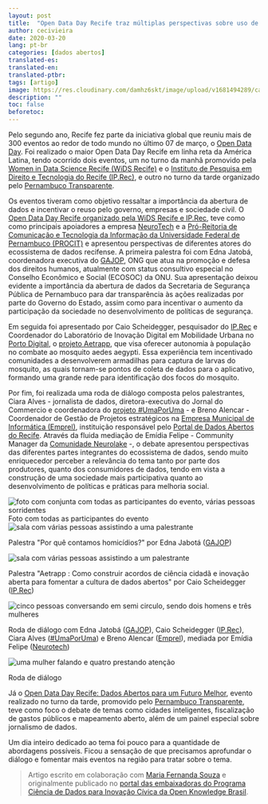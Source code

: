```yaml
---
layout: post
title:  "Open Data Day Recife traz múltiplas perspectivas sobre uso de dados abertos"
author: cecivieira
date: 2020-03-20
lang: pt-br
categories: [dados abertos]
translated-es: 
translated-en: 
translated-ptbr: 
tags: [artigo]
image: https://res.cloudinary.com/damhz6skt/image/upload/v1681494289/capas-site/13_duwfve.jpg
description: ""
toc: false
beforetoc:
---
```

Pelo segundo ano, Recife fez parte da iniciativa global que reuniu mais de 300 eventos ao redor de todo mundo no último 07 de março, o [Open Data Day](https://opendataday.org). Foi realizado o maior Open Data Day Recife em linha reta da América Latina, tendo ocorrido dois eventos, um no turno da manhã promovido pela [Women in Data Science Recife (WiDS Recife)](https://www.widsrecife.com.br) e o [Instituto de Pesquisa em Direito e Tecnologia do Recife (IP.Rec)](https://ip.rec.br), e outro no turno da tarde organizado pelo [Pernambuco Transparente](https://www.dadosabertospernambuco.com.br).

Os eventos tiveram como objetivo ressaltar a importância da abertura de dados e incentivar o reuso pelo governo, empresas e sociedade civil. O [Open Data Day Recife organizado pela WiDS Recife e IP.Rec](https://www.sympla.com.br/open-data-day-recife__800192),  teve como como principais apoiadores a empresa [NeuroTech](https://www.neurotech.com.br) e a [Pró-Reitoria de Comunicação e Tecnologia da Informação da Universidade Federal de Pernambuco (PROCIT)](https://www.ufpe.br/procit) e apresentou perspectivas de diferentes atores do ecossistema de dados recifense. A primeira palestra foi com Edna Jatobá, coordenadora executiva do [GAJOP](https://gajop.org), ONG que atua na promoção e defesa dos direitos humanos, atualmente com status consultivo especial no Conselho Econômico e Social (ECOSOC) da ONU. Sua apresentação deixou evidente a importância da abertura de dados da Secretaria de Segurança Pública de Pernambuco para dar transparência às ações realizadas por parte do Governo do Estado, assim como para incentivar o aumento da participação da sociedade no desenvolvimento de políticas de segurança. 

Em seguida foi apresentado por Caio Scheidegger, pesquisador do [IP.Rec](https://ip.rec.br) e  Coordenador do Laboratório de Inovação Digital em Mobilidade Urbana no [Porto Digital](https://www.portodigital.org/home), o [projeto Aetrapp](https://www.aetrapp.org), que visa oferecer autonomia à população no combate ao mosquito aedes aegypti. Essa experiência tem incentivado comunidades a desenvolverem armadilhas para captura de larvas do mosquito, as quais tornam-se pontos de coleta de dados para o aplicativo, formando uma grande rede para identificação dos focos do mosquito.

Por fim, foi realizada uma roda de diálogo composta pelos palestrantes, Ciara Alves - jornalista de dados, diretora-executiva do Jornal do Commercio e coordenadora do [projeto #UmaPorUma](http://produtos.ne10.uol.com.br/umaporuma/index.php) - e Breno Alencar - Coordenador de Gestão de Projetos estratégicos na [Empresa Municipal de Informática (Emprel)](https://www.emprel.gov.br), instituição responsável pelo [Portal de Dados Abertos do Recife](http://dados.recife.pe.gov.br). Através da fluida mediação de Emídia Felipe - Community Manager da [Comunidade Neurolake](https://www.instagram.com/neurolake/) -, o debate apresentou perspectivas das diferentes partes integrantes do ecossistema de dados, sendo muito enriquecedor perceber a relevância do tema tanto por parte dos produtores, quanto dos consumidores de dados, tendo em vista a construção de uma sociedade mais participativa quanto ao desenvolvimento de políticas e práticas para melhoria social.

<img src="../../assets/images/2020-03-20/odd2020-2.jpg" class="rounded mx-auto d-block" alt="foto com conjunta com todas as participantes do evento, várias pessoas sorridentes">
Foto com todas as participantes do evento


<div class="row">
    <div class="col">
        <img src="../../assets/images/2020-03-20/odd2020-5.jpg" class="rounded mx-auto d-block" alt="sala com várias pessoas assistindo a uma palestrante">
        <p>Palestra "Por quê contamos homicídios?" por Edna Jabotá (<a href="https://gajop.org/">GAJOP</a>)</p>        
    </div>
    <div class="col">
        <img src="../../assets/images/2020-03-20/odd2020-4.jpg" class="rounded mx-auto d-block" alt="sala com várias pessoas assistindo a um palestrante">
        <p>Palestra "Aetrapp : Como construir acordos de ciência cidadã e inovação aberta para fomentar a cultura de dados abertos" por Caio Scheidegger (<a href="https://ip.rec.br/">IP.Rec</a>)</p>
    </div>
</div>

<div class="row">
    <div class="col">
        <img src="../../assets/images/2020-03-20/odd2020-1.jpg" class="rounded mx-auto d-block" alt="cinco pessoas conversando em semi circulo, sendo dois homens e três mulheres">
        <p>Roda de diálogo com Edna Jatobá (<a href="https://gajop.org/">GAJOP</a>), Caio Scheidegger (<a href="https://ip.rec.br/">IP.Rec</a>), Ciara Alves (<a href="http://produtos.ne10.uol.com.br/umaporuma/index.php">#UmaPorUma</a>) e Breno Alencar (<a href="https://www.emprel.gov.br/">Emprel</a>), mediada por Emídia Felipe (<a href="https://www.neurotech.com.br/">Neurotech</a>)</p>        
    </div>
    <div class="col">
        <img src="../../assets/images/2020-03-20/odd2020-3.jpg" class="rounded mx-auto d-block" alt="uma mulher falando e quatro prestando atenção">
        <p>Roda de diálogo</p> 
    </div>
</div>

Já o [Open Data Day Recife: Dados Abertos para um Futuro Melhor](https://www.sympla.com.br/open-data-day-recife__813320), evento realizado no turno da tarde, promovido pelo [Pernambuco Transparente](https://www.dadosabertospernambuco.com.br), teve como foco o debate de temas como cidades inteligentes, fiscalização de gastos públicos e mapeamento aberto, além de um painel especial sobre jornalismo de dados.

Um dia inteiro dedicado ao tema foi pouco para a quantidade de abordagens possíveis. Ficou a sensação de que precisamos aprofundar o diálogo e fomentar mais eventos na região para tratar sobre o tema.

> Artigo escrito em colaboração com [Maria Fernanda Souza](http://mfsouza.com) e originalmente publicado no [portal das embaixadoras do Programa Ciência de Dados para Inovação Cívica da Open Knowledge Brasil](https://embaixadoras.ok.org.br/events/open-data-day-recife-2020/).